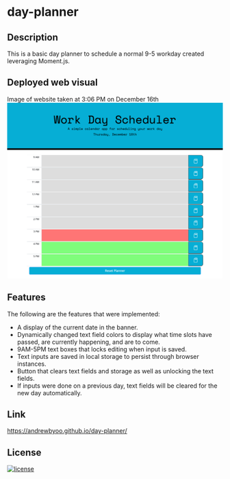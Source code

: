# day-planner

## Description
This is a basic day planner to schedule a normal 9-5 workday created leveraging Moment.js.

## Deployed web visual
Image of website taken at 3:06 PM on December 16th
![Day planner visual](assets/images/day-planner-visual.png)

## Features
The following are the features that were implemented:
* A display of the current date in the banner.
* Dynamically changed text field colors to display what time slots have passed, are currently happening, and are to come.
* 9AM-5PM text boxes that locks editing when input is saved.
* Text inputs are saved in local storage to persist through browser instances.
* Button that clears text fields and storage as well as unlocking the text fields.
* If inputs were done on a previous day, text fields will be cleared for the new day automatically.

## Link
https://andrewbyoo.github.io/day-planner/


## License
[![license](https://img.shields.io/badge/license-MIT-blue)](./LICENSE)
